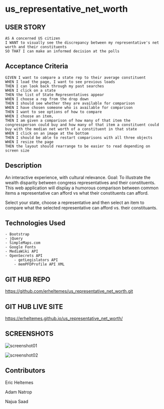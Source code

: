 # us_representative_net_worth

## USER STORY
```
AS A concerned US citizen 
I WANT to visually see the discrepancy between my representative's net worth and their constituents
SO THAT I can make an informed decision at the polls 
```

## Acceptance Criteria 
```
GIVEN I want to compare a state rep to their average constituent
WHEN I load the page, I want to see previous loads
THEN I can look back through my past searches
WHEN I click on a state
THEN the list of State Representatives appear
WHEN I choose a rep from the drop down
THEN I should see whether they are available for comparison
WHEN I have chosen someone who is available for comparison
THEN I want to see options of how to compare
WHEN I choose an item,
THEN I am given a comparison of how many of that item the congressperson could buy and how many of that item a constituent could buy with the median net worth of a constituent in that state
WHEN I click on an image at the bottom
THEN I should be able to restart comparisons with all three objects
WHEN I resize the page
THEN the layout should rearrange to be easier to read depending on screen size
```

## Description 
An interactive experience, with cultural relevance. Goal: To illustrate the wealth disparity between congress representatives and their constituents. This web application will display a humorous comparison between common items a representative can afford vs what their constituents can afford.

Select your state, choose a representative and then select an item to compare what the selected representative can afford vs. their constituants. 

## Technologies Used
```
- Bootstrap
- jQuery
- SimpleMaps.com
- Google Fonts
- MediaWiki API
- OpenSecrets API
    - getLegislators API
    - memPFDProfile API XML
```



## GIT HUB REPO
https://github.com/erheltemes/us_representative_net_worth.git

## GIT HUB LIVE SITE
https://erheltemes.github.io/us_representative_net_worth/

## SCREENSHOTS

![screenshot01](./assets/pictures/screenshot01.jpg)

![screenshot02](./assets/pictures/screenshot03.jpg)

## Contributors 
Eric Heltemes

Adam Natrop

Najua Saad
